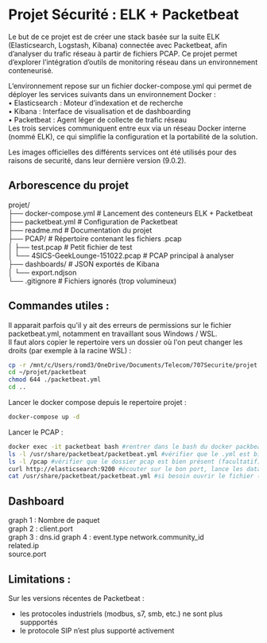 # Projet Sécurité : ELK + Packetbeat

Le but de ce projet est de créer une stack basée sur la suite ELK (Elasticsearch, Logstash, Kibana) connectée avec Packetbeat, afin d’analyser du trafic réseau à partir de fichiers PCAP.
Ce projet permet d’explorer l’intégration d’outils de monitoring réseau dans un environnement conteneurisé.  
  
L’environnement repose sur un fichier docker-compose.yml qui permet de déployer les services suivants dans un environnement Docker :  
    • Elasticsearch : Moteur d’indexation et de recherche  
    • Kibana : Interface de visualisation et de dashboarding  
    • Packetbeat : Agent léger de collecte de trafic réseau  
Les trois services communiquent entre eux via un réseau Docker interne (nommé ELK), ce qui simplifie la configuration et la portabilité de la solution.  
  
Les images officielles des différents services ont été utilisés pour des raisons de securité, dans leur dernière version (9.0.2).  


## Arborescence du projet
  
projet/  
├── docker-compose.yml               # Lancement des conteneurs ELK + Packetbeat  
├── packetbeat.yml                   # Configuration de Packetbeat  
├── readme.md                        # Documentation du projet  
├── PCAP/                            # Répertoire contenant les fichiers .pcap  
│   ├── test.pcap                    # Petit fichier de test  
│   └── 4SICS-GeekLounge-151022.pcap # PCAP principal à analyser  
├── dashboards/                      # JSON exportés de Kibana  
│   └── export.ndjson    
└── .gitignore                       # Fichiers ignorés (trop volumineux)  


## Commandes utiles :  
  
Il apparait parfois qu'il y ait des erreurs de permissions sur le fichier packetbeat.yml, notamment en travaillant sous Windows / WSL.  
Il faut alors copier le repertoire vers un dossier où l'on peut changer les droits (par exemple à la racine WSL) :  
```sh 
cp -r /mnt/c/Users/romd3/OneDrive/Documents/Telecom/707Securite/projet ~/
cd ~/projet/packetbeat
chmod 644 ./packetbeat.yml
cd ..
```

Lancer le docker compose depuis le repertoire projet :  
```sh 
docker-compose up -d
```

Lancer le PCAP :
```sh
docker exec -it packetbeat bash #rentrer dans le bash du docker packbeat
ls -l /usr/share/packetbeat/packetbeat.yml #vérifier que le .yml est bien présent (facultatif)
ls -l /pcap #vérifier que le dossier pcap est bien présent (facultatif)
curl http://elasticsearch:9200 #écouter sur le bon port, lance les data dans ELK
cat /usr/share/packetbeat/packetbeat.yml #si besoin ouvrir le fichier (facultatif)
```
  

## Dashboard  
graph 1 : Nombre de paquet  
graph 2 : client.port  
graph 3 : dns.id
graph 4 : event.type
network.community_id  
related.ip  
source.port  

## Limitations :
Sur les versions récentes de Packetbeat :  
- les protocoles industriels (modbus, s7, smb, etc.) ne sont plus suppportés  
- le protocole SIP n’est plus supporté activement  
